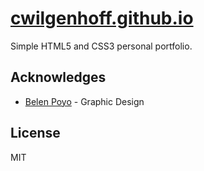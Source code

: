 # [cwilgenhoff.github.io](https://cwilgenhoff.github.io/)

Simple HTML5 and CSS3 personal portfolio.

## Acknowledges

- [Belen Poyo](https://www.behance.net/Belenpoyo) - Graphic Design

## License

MIT
